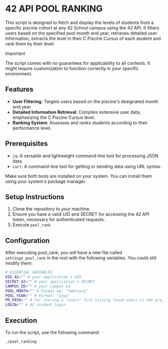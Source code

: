 # 42 API POOL RANKING

This script is designed to fetch and display the levels of students from a specific piscine cohort at any 42 School campus using the 42 API. It filters users based on the specified pool month and year, retrieves detailed user information, extracts the level in their C Piscine Cursus of each student and rank them by their level.

> [!IMPORTANT]
> The script comes with no guarantees for applicability to all contexts. It might require customization to function correctly in your specific environment.

## Features

- **User Filtering**: Targets users based on the piscine's designated month and year.
- **Detailed Information Retrieval**: Compiles extensive user data, emphasizing the C Piscine Cursus level.
- **Ranking System**: Assesses and ranks students according to their performance level.

## Prerequisites

- `jq`: A versatile and lightweight command-line tool for processing JSON data.
- `curl`: A command-line tool for getting or sending data using URL syntax.

Make sure both tools are installed on your system. You can install them using your system's package manager.

## Setup Instructions

1. Clone the repository to your machine.
2. Ensure you have a valid UID and SECRET for accessing the 42 API token, necessary for authenticated requests.
3. Execute `pool_rank`

## Configuration

After executing pool_rank, you will have a new file called `settings_pool_rank` in the root with the following variables. You could still modify them:
```bash
# ESSENTIAL VARIABLES
UID_42="" # your application's UID
SECRET_42="" # your application's SECRET
CAMPUS_ID="" # your campus id
POOL_MONTH="" # Format eg: "february"
POOL_YEAR="" # Format: "yyyy"
PR_PATH="" # for storing a "users" file listing found users in the project directory
LOGIN="" # 42 student login
```

## Execution

To run the script, use the following command:
```bash
./pool_ranking
```
